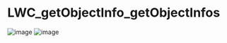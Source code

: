 # LWC_getObjectInfo_getObjectInfos
![image](https://github.com/user-attachments/assets/433da0bf-7b5f-4102-acbc-e37ab473d569)
![image](https://github.com/user-attachments/assets/83388dd9-0a68-4617-8030-77e43c6cb69a)

